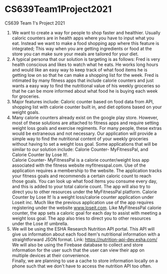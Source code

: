 # CS639Team1Project2021
CS639 Team 1's Project 2021

1. We want to create a way for people to shop faster and healthier. Usually caloric counters are in health apps where you have to input what you eat. Instead we want to make a food shopping app where this feature is integrated; This way when you are getting ingredients or food at the store you can make sure your meals are tailored for your diet.
2. A typical persona that our solution is targeting is as follows: Fred is very health conscious and likes to watch what he eats. He works long hours and would like an easy way to keep track of what food items he is getting low on so that he can make a shopping list for the week. Fred is intimated by many fitness apps that include calorie counters and just wants a easy way to find the nutritional value of his weekly groceries so that he can be more informed about what food he is buying each week for groceries. 
3. Major features include: Caloric counter based on food data from API, shopping list with calorie counter built in, and diet options based on your weight goals.
4. Many calorie counters already exist on the google play store. However, most of these solutions are attached to fitness apps and require setting weight loss goals and exercise regiments. For many people, these extras would be extraneous and not necessary. Our application will provide a simple way to find the nutritional content of your weekly groceries without having to set a weight loss goal. Some applications that will be similar to our solution include: Calorie Counter- MyFitnessPal, and Calorie Counter by Lose It!.  
Calorie Counter- MyFitnessPal is a calorie counter/weight loss app associated with the fitness website myfitnesspal.com. Use of the application requires a membership to the website. The application tracks your fitness goals and recommends a certain caloric count to reach those goals. You can look up what food items you consume every day, and this is added to your total calorie count. The app will also try to direct you to other resources under the MyFitnessPal platform. Calorie Counter by Lose It! Is a weight loss/calorie counter application under Loseit inc. Much like the previous application use of the app requires registering under the website www.loseit.com. Like MyFitnessPal calorie counter, the app sets a caloric goal for each day to assist with meeting a weight loss goal. The app also tries to direct you to other resources under the Lose it! umbrella.
5. We will be using the ESHA Research Nutrition API portal. This API will give us information about each food item's nutritional information with a straightforward JSON format. Link: https://nutrition-api-dev.esha.com/  
   We will also be using the Firebase database to collect and store information for the user such that the user can view their app on multiple devices at their convenience.  
   Finally, we are planning to use a cache to store information locally on a phone such that we don't have to access the nutrition API too often.

